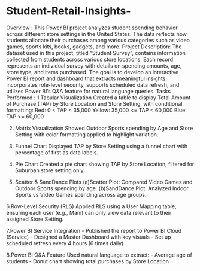 # Student-Retail-Insights-  
Overview :
This Power BI project analyzes student spending behavior across different store settings in the United States. The data reflects how students allocate their purchases among various categories such as video games, sports kits, books, gadgets, and more.
Project Description:
The dataset used in this project, titled “Student Survey”, contains information collected from students across various store locations. Each record represents an individual survey with details on spending amounts, age, store type, and items purchased.
The goal is to develop an interactive Power BI report and dashboard that extracts meaningful insights, incorporates role-level security, supports scheduled data refresh, and utilizes Power BI’s Q&A feature for natural language queries.
Tasks Performed :
1.Tabular Visualization
Created a table to display Total Amount of Purchase (TAP) by Store Location and Store Setting, with conditional formatting:
Red: 0 < TAP < 35,000
Yellow: 35,000 <= TAP < 60,000
Blue: TAP >= 60,000

2. Matrix Visualization
Showed Outdoor Sports spending by Age and Store Setting with color formatting applied to highlight variation.

3. Funnel Chart
Displayed TAP by Store Setting using a funnel chart with percentage of first as data labels.

4. Pie Chart
Created a pie chart showing TAP by Store Location, filtered for Suburban store setting only.

5. Scatter & SandDance Plots
(a)Scatter Plot: Compared Video Games and Outdoor Sports spending by age.
(b)SandDance Plot: Analyzed Indoor Sports vs Video Games spending across age groups.

6.Row-Level Security (RLS) Applied RLS using a User Mapping table, ensuring each user (e.g., Mani) can only view data relevant to their assigned Store Setting.

7.Power BI Service Integration
    - Published the report to Power BI Cloud (Service)
    - Designed a Master Dashboard with key visuals
    - Set up scheduled refresh every 4 hours (6 times daily)

8.Power BI Q&A Feature
Used natural language to extract:
    - Average age of students
    - Donut chart showing total purchases by Store Location
